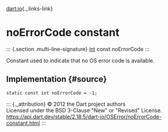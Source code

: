 [dart:io](../../dart-io/dart-io-library){._links-link}

noErrorCode constant
====================

::: {.section .multi-line-signature}
[int](../../dart-core/int-class) const noErrorCode
:::

Constant used to indicate that no OS error code is available.

Implementation {#source}
--------------

``` {.language-dart data-language="dart"}
static const int noErrorCode = -1;
```

::: {._attribution}
© 2012 the Dart project authors\
Licensed under the BSD 3-Clause \"New\" or \"Revised\" License.\
<https://api.dart.dev/stable/2.18.5/dart-io/OSError/noErrorCode-constant.html>
:::
